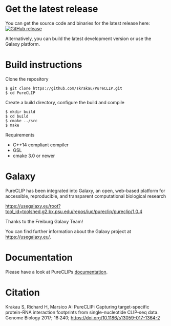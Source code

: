 # Get the latest release

You can get the source code and binaries for the latest release here: [![GitHub release](https://img.shields.io/github/release/skrakau/PureCLIP.svg)](https://github.com/skrakau/PureCLIP/releases/latest)

Alternatively, you can build the latest development version or use the Galaxy platform.

# Build instructions

Clone the repository

    $ git clone https://github.com/skrakau/PureCLIP.git
    $ cd PureCLIP

Create a build directory, configure the build and compile

    $ mkdir build
    $ cd build
    $ cmake ../src
    $ make

Requirements

 - C++14 compliant compiler
 - GSL
 - cmake 3.0 or newer

# Galaxy

PureCLIP has been integrated into Galaxy, an open, web-based platform for accessible, reproducible, and transparent computational biological research

https://usegalaxy.eu/root?tool_id=toolshed.g2.bx.psu.edu/repos/iuc/pureclip/pureclip/1.0.4

Thanks to the Freiburg Galaxy Team!

You can find further information about the Galaxy project at https://usegalaxy.eu/.

# Documentation

Please have a look at PureCLIPs [documentation](http://pureclip.readthedocs.io/en/latest/).

# Citation

Krakau S, Richard H, Marsico A: PureCLIP: Capturing target-specific protein-RNA interaction footprints from single-nucleotide CLIP-seq data. Genome Biology 2017; 18:240; https://doi.org/10.1186/s13059-017-1364-2
